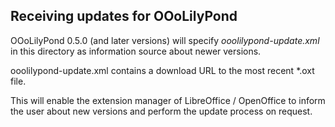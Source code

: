 ## Receiving updates for OOoLilyPond

OOoLilyPond 0.5.0 (and later versions) will specify *ooolilypond-update.xml* in this directory as information source about newer versions.

ooolilypond-update.xml contains a download URL to the most recent *.oxt file. 

This will enable the extension manager of LibreOffice / OpenOffice to inform the user about new versions and perform the update process on request.
